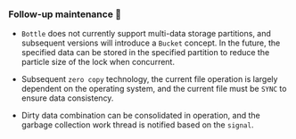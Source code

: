 ### Follow-up maintenance 🎈

- `Bottle` does not currently support multi-data storage partitions, and subsequent versions will introduce a `Bucket` concept. In the future, the specified data can be stored in the specified partition to reduce the particle size of the lock when concurrent.

- Subsequent `zero copy` technology, the current file operation is largely dependent on the operating system, and the current file must be `SYNC` to ensure data consistency.

- Dirty data combination can be consolidated in operation, and the garbage collection work thread is notified based on the `signal`.